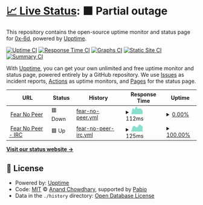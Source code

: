 # [📈 Live Status](https://status.fearnopeer.io): <!--live status--> **🟧 Partial outage**

This repository contains the open-source uptime monitor and status page for [0x-6d](https://status.fearnopeer.io), powered by [Upptime](https://github.com/upptime/upptime).

[![Uptime CI](https://github.com/0x-6d/status.fearnopeer/workflows/Uptime%20CI/badge.svg)](https://github.com/0x-6d/status.fearnopeer/actions?query=workflow%3A%22Uptime+CI%22)
[![Response Time CI](https://github.com/0x-6d/status.fearnopeer/workflows/Response%20Time%20CI/badge.svg)](https://github.com/0x-6d/status.fearnopeer/actions?query=workflow%3A%22Response+Time+CI%22)
[![Graphs CI](https://github.com/0x-6d/status.fearnopeer/workflows/Graphs%20CI/badge.svg)](https://github.com/0x-6d/status.fearnopeer/actions?query=workflow%3A%22Graphs+CI%22)
[![Static Site CI](https://github.com/0x-6d/status.fearnopeer/workflows/Static%20Site%20CI/badge.svg)](https://github.com/0x-6d/status.fearnopeer/actions?query=workflow%3A%22Static+Site+CI%22)
[![Summary CI](https://github.com/0x-6d/status.fearnopeer/workflows/Summary%20CI/badge.svg)](https://github.com/0x-6d/status.fearnopeer/actions?query=workflow%3A%22Summary+CI%22)

With [Upptime](https://upptime.js.org), you can get your own unlimited and free uptime monitor and status page, powered entirely by a GitHub repository. We use [Issues](https://github.com/0x-6d/status.fearnopeer/issues) as incident reports, [Actions](https://github.com/0x-6d/status.fearnopeer/actions) as uptime monitors, and [Pages](https://status.fearnopeer.io) for the status page.

<!--start: status pages-->
<!-- This summary is generated by Upptime (https://github.com/upptime/upptime) -->
<!-- Do not edit this manually, your changes will be overwritten -->
<!-- prettier-ignore -->
| URL | Status | History | Response Time | Uptime |
| --- | ------ | ------- | ------------- | ------ |
| <img alt="" src="https://icons.duckduckgo.com/ip3/fearnopeer.com.ico" height="13"> [Fear No Peer](https://fearnopeer.com) | 🟥 Down | [fear-no-peer.yml](https://github.com/0x-6d/status.fearnopeer/commits/HEAD/history/fear-no-peer.yml) | <details><summary><img alt="Response time graph" src="./graphs/fear-no-peer/response-time-week.png" height="20"> 112ms</summary><br><a href="https://status.fearnopeer.io/history/fear-no-peer"><img alt="Response time 562" src="https://img.shields.io/endpoint?url=https%3A%2F%2Fraw.githubusercontent.com%2F0x-6d%2Fstatus.fearnopeer%2FHEAD%2Fapi%2Ffear-no-peer%2Fresponse-time.json"></a><br><a href="https://status.fearnopeer.io/history/fear-no-peer"><img alt="24-hour response time 66" src="https://img.shields.io/endpoint?url=https%3A%2F%2Fraw.githubusercontent.com%2F0x-6d%2Fstatus.fearnopeer%2FHEAD%2Fapi%2Ffear-no-peer%2Fresponse-time-day.json"></a><br><a href="https://status.fearnopeer.io/history/fear-no-peer"><img alt="7-day response time 112" src="https://img.shields.io/endpoint?url=https%3A%2F%2Fraw.githubusercontent.com%2F0x-6d%2Fstatus.fearnopeer%2FHEAD%2Fapi%2Ffear-no-peer%2Fresponse-time-week.json"></a><br><a href="https://status.fearnopeer.io/history/fear-no-peer"><img alt="30-day response time 277" src="https://img.shields.io/endpoint?url=https%3A%2F%2Fraw.githubusercontent.com%2F0x-6d%2Fstatus.fearnopeer%2FHEAD%2Fapi%2Ffear-no-peer%2Fresponse-time-month.json"></a><br><a href="https://status.fearnopeer.io/history/fear-no-peer"><img alt="1-year response time 562" src="https://img.shields.io/endpoint?url=https%3A%2F%2Fraw.githubusercontent.com%2F0x-6d%2Fstatus.fearnopeer%2FHEAD%2Fapi%2Ffear-no-peer%2Fresponse-time-year.json"></a></details> | <details><summary><a href="https://status.fearnopeer.io/history/fear-no-peer">0.00%</a></summary><a href="https://status.fearnopeer.io/history/fear-no-peer"><img alt="All-time uptime 92.04%" src="https://img.shields.io/endpoint?url=https%3A%2F%2Fraw.githubusercontent.com%2F0x-6d%2Fstatus.fearnopeer%2FHEAD%2Fapi%2Ffear-no-peer%2Fuptime.json"></a><br><a href="https://status.fearnopeer.io/history/fear-no-peer"><img alt="24-hour uptime 0.00%" src="https://img.shields.io/endpoint?url=https%3A%2F%2Fraw.githubusercontent.com%2F0x-6d%2Fstatus.fearnopeer%2FHEAD%2Fapi%2Ffear-no-peer%2Fuptime-day.json"></a><br><a href="https://status.fearnopeer.io/history/fear-no-peer"><img alt="7-day uptime 0.00%" src="https://img.shields.io/endpoint?url=https%3A%2F%2Fraw.githubusercontent.com%2F0x-6d%2Fstatus.fearnopeer%2FHEAD%2Fapi%2Ffear-no-peer%2Fuptime-week.json"></a><br><a href="https://status.fearnopeer.io/history/fear-no-peer"><img alt="30-day uptime 25.58%" src="https://img.shields.io/endpoint?url=https%3A%2F%2Fraw.githubusercontent.com%2F0x-6d%2Fstatus.fearnopeer%2FHEAD%2Fapi%2Ffear-no-peer%2Fuptime-month.json"></a><br><a href="https://status.fearnopeer.io/history/fear-no-peer"><img alt="1-year uptime 92.04%" src="https://img.shields.io/endpoint?url=https%3A%2F%2Fraw.githubusercontent.com%2F0x-6d%2Fstatus.fearnopeer%2FHEAD%2Fapi%2Ffear-no-peer%2Fuptime-year.json"></a></details>
| <img alt="" src="https://icons.duckduckgo.com/ip3/null.ico" height="13"> [Fear No Peer - IRC](irc.librairc.net) | 🟩 Up | [fear-no-peer-irc.yml](https://github.com/0x-6d/status.fearnopeer/commits/HEAD/history/fear-no-peer-irc.yml) | <details><summary><img alt="Response time graph" src="./graphs/fear-no-peer-irc/response-time-week.png" height="20"> 125ms</summary><br><a href="https://status.fearnopeer.io/history/fear-no-peer-irc"><img alt="Response time 137" src="https://img.shields.io/endpoint?url=https%3A%2F%2Fraw.githubusercontent.com%2F0x-6d%2Fstatus.fearnopeer%2FHEAD%2Fapi%2Ffear-no-peer-irc%2Fresponse-time.json"></a><br><a href="https://status.fearnopeer.io/history/fear-no-peer-irc"><img alt="24-hour response time 114" src="https://img.shields.io/endpoint?url=https%3A%2F%2Fraw.githubusercontent.com%2F0x-6d%2Fstatus.fearnopeer%2FHEAD%2Fapi%2Ffear-no-peer-irc%2Fresponse-time-day.json"></a><br><a href="https://status.fearnopeer.io/history/fear-no-peer-irc"><img alt="7-day response time 125" src="https://img.shields.io/endpoint?url=https%3A%2F%2Fraw.githubusercontent.com%2F0x-6d%2Fstatus.fearnopeer%2FHEAD%2Fapi%2Ffear-no-peer-irc%2Fresponse-time-week.json"></a><br><a href="https://status.fearnopeer.io/history/fear-no-peer-irc"><img alt="30-day response time 133" src="https://img.shields.io/endpoint?url=https%3A%2F%2Fraw.githubusercontent.com%2F0x-6d%2Fstatus.fearnopeer%2FHEAD%2Fapi%2Ffear-no-peer-irc%2Fresponse-time-month.json"></a><br><a href="https://status.fearnopeer.io/history/fear-no-peer-irc"><img alt="1-year response time 137" src="https://img.shields.io/endpoint?url=https%3A%2F%2Fraw.githubusercontent.com%2F0x-6d%2Fstatus.fearnopeer%2FHEAD%2Fapi%2Ffear-no-peer-irc%2Fresponse-time-year.json"></a></details> | <details><summary><a href="https://status.fearnopeer.io/history/fear-no-peer-irc">100.00%</a></summary><a href="https://status.fearnopeer.io/history/fear-no-peer-irc"><img alt="All-time uptime 100.00%" src="https://img.shields.io/endpoint?url=https%3A%2F%2Fraw.githubusercontent.com%2F0x-6d%2Fstatus.fearnopeer%2FHEAD%2Fapi%2Ffear-no-peer-irc%2Fuptime.json"></a><br><a href="https://status.fearnopeer.io/history/fear-no-peer-irc"><img alt="24-hour uptime 100.00%" src="https://img.shields.io/endpoint?url=https%3A%2F%2Fraw.githubusercontent.com%2F0x-6d%2Fstatus.fearnopeer%2FHEAD%2Fapi%2Ffear-no-peer-irc%2Fuptime-day.json"></a><br><a href="https://status.fearnopeer.io/history/fear-no-peer-irc"><img alt="7-day uptime 100.00%" src="https://img.shields.io/endpoint?url=https%3A%2F%2Fraw.githubusercontent.com%2F0x-6d%2Fstatus.fearnopeer%2FHEAD%2Fapi%2Ffear-no-peer-irc%2Fuptime-week.json"></a><br><a href="https://status.fearnopeer.io/history/fear-no-peer-irc"><img alt="30-day uptime 100.00%" src="https://img.shields.io/endpoint?url=https%3A%2F%2Fraw.githubusercontent.com%2F0x-6d%2Fstatus.fearnopeer%2FHEAD%2Fapi%2Ffear-no-peer-irc%2Fuptime-month.json"></a><br><a href="https://status.fearnopeer.io/history/fear-no-peer-irc"><img alt="1-year uptime 100.00%" src="https://img.shields.io/endpoint?url=https%3A%2F%2Fraw.githubusercontent.com%2F0x-6d%2Fstatus.fearnopeer%2FHEAD%2Fapi%2Ffear-no-peer-irc%2Fuptime-year.json"></a></details>

<!--end: status pages-->

[**Visit our status website →**](https://status.fearnopeer.io)

## 📄 License

- Powered by: [Upptime](https://github.com/upptime/upptime)
- Code: [MIT](./LICENSE) © [Anand Chowdhary](https://anandchowdhary.com), supported by [Pabio](https://pabio.com)
- Data in the `./history` directory: [Open Database License](https://opendatacommons.org/licenses/odbl/1-0/)
